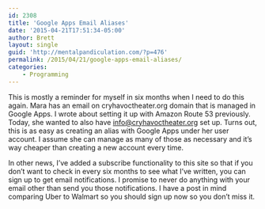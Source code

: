 ```yaml
---
id: 2308
title: 'Google Apps Email Aliases'
date: '2015-04-21T17:51:34-05:00'
author: Brett
layout: single
guid: 'http://mentalpandiculation.com/?p=476'
permalink: /2015/04/21/google-apps-email-aliases/
categories:
    - Programming
---
```


This is mostly a reminder for myself in six months when I need to do this again. Mara has an email on cryhavoctheater.org domain that is managed in Google Apps. I wrote about setting it up with Amazon Route 53 previously. Today, she wanted to also have info@cryhavoctheater.org set up. Turns out, this is as easy as creating an alias with Google Apps under her user account. I assume she can manage as many of those as necessary and it’s way cheaper than creating a new account every time.

In other news, I’ve added a subscribe functionality to this site so that if you don’t want to check in every six months to see what I’ve written, you can sign up to get email notifications. I promise to never do anything with your email other than send you those notifications. I have a post in mind comparing Uber to Walmart so you should sign up now so you don’t miss it.